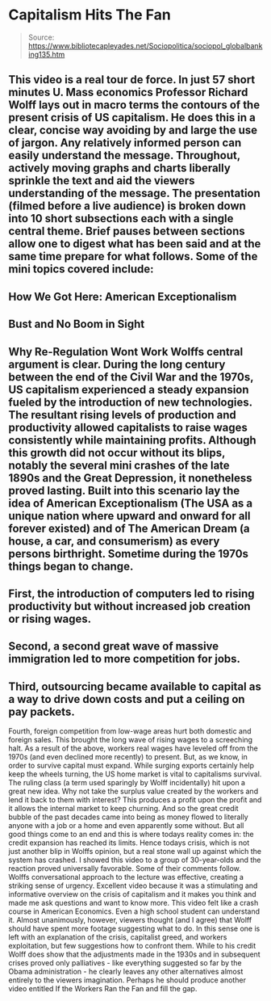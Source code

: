 # Capitalism Hits The Fan

> Source: https://www.bibliotecapleyades.net/Sociopolitica/sociopol_globalbanking135.htm

This video is a real tour de force. In just
57 short minutes U. Mass economics Professor Richard Wolff lays out in
macro terms the contours of the present crisis of US capitalism. He does
this in a clear, concise way avoiding by and large the use of jargon.
Any relatively informed person can easily understand the message.
Throughout, actively moving graphs and
charts liberally sprinkle the text and aid the viewers understanding of
the message. The presentation (filmed before a live audience) is broken
down into 10 short subsections each with a single central theme. Brief
pauses between sections allow one to digest what has been said and at
the same time prepare for what follows.
Some of the mini topics covered include:
-
How
We Got Here: American Exceptionalism
-
Bust and No Boom in Sight
-
Why Re-Regulation Wont Work
Wolffs central argument is clear.
During the long century between the
end of the Civil War and the 1970s, US capitalism experienced a steady
expansion fueled by the introduction of new technologies. The resultant
rising levels of production and productivity allowed capitalists to
raise wages consistently while maintaining profits.
Although this growth did not occur without
its blips, notably the several mini crashes of the late 1890s and the
Great Depression, it nonetheless proved lasting.
Built into this scenario lay the idea of
American Exceptionalism (The USA as a unique nation where upward and
onward for all forever existed) and of The American Dream (a house, a
car, and consumerism) as every persons birthright. Sometime during the
1970s things began to change.
-
First, the introduction of computers
led to rising productivity but without increased job creation or
rising wages.
-
Second, a second great wave of
massive immigration led to more competition for jobs.
-
Third, outsourcing became available
to capital as a way to drive down costs and put a ceiling on pay
packets.
-
Fourth, foreign competition from
low-wage areas hurt both domestic and foreign sales.
This brought the long wave of rising wages
to a screeching halt.
As a result of the above, workers real wages have leveled off from the
1970s (and even declined more recently) to present. But, as we know, in
order to survive capital must expand. While surging exports certainly
help keep the wheels turning, the US home market is vital to
capitalisms survival. The ruling class (a term used sparingly by Wolff
incidentally) hit upon a great new idea.
Why not take the surplus value created by
the workers and lend it back to them with interest?
This produces a profit upon the profit and
it allows the internal market to keep churning. And so the great credit
bubble of the past decades came into being as money flowed to literally
anyone with a job or a home and even apparently some without.
But all good things come to an end and this
is where todays reality comes in: the credit expansion has reached its
limits. Hence todays crisis, which is not just another blip in Wolffs
opinion, but a real stone wall up against which the system has crashed.
I showed this video to a group of 30-year-olds and the reaction proved
universally favorable. Some of their comments follow.
Wolffs conversational approach to the
lecture was effective, creating a striking sense of urgency.
Excellent video because it was a
stimulating and informative overview on the crisis of capitalism and
it makes you think and made me ask questions and want to know more.
This video felt like a crash course in
American Economics.
Even a high school student can
understand it.
Almost unanimously, however, viewers thought
(and I agree) that Wolff should have spent more footage suggesting what
to do.
In this sense one is left with an
explanation of the crisis, capitalist greed, and workers exploitation,
but few suggestions how to confront them. While to his credit Wolff does
show that the adjustments made in the 1930s and in subsequent crises
proved only palliatives - like everything suggested so far by the
Obama
administration - he clearly leaves any other alternatives almost
entirely to the viewers imagination.
Perhaps he should produce another video
entitled If the Workers Ran the Fan and fill the gap.
